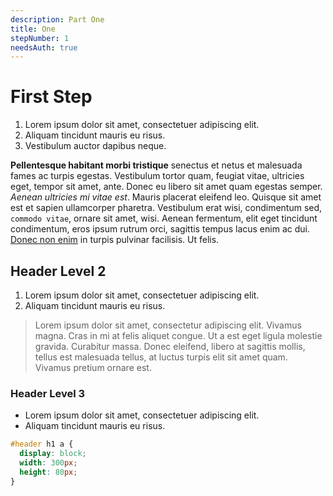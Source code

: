```yaml
---
description: Part One
title: One
stepNumber: 1
needsAuth: true
---
```


First Step
=======================

  1. Lorem ipsum dolor sit amet, consectetuer adipiscing elit.
  2. Aliquam tincidunt mauris eu risus.
  3. Vestibulum auctor dapibus neque.


**Pellentesque habitant morbi tristique** senectus et netus et malesuada fames ac turpis egestas. Vestibulum tortor quam, feugiat vitae, ultricies eget, tempor sit amet, ante. Donec eu libero sit amet quam egestas semper. _Aenean ultricies mi vitae est_. Mauris placerat eleifend leo. Quisque sit amet est et sapien ullamcorper pharetra. Vestibulum erat wisi, condimentum sed, `commodo vitae`, ornare sit amet, wisi. Aenean fermentum, elit eget tincidunt condimentum, eros ipsum  rutrum orci, sagittis tempus lacus enim ac dui. [Donec non enim](#) in turpis pulvinar facilisis. Ut felis.

Header Level 2
--------------

  1. Lorem ipsum dolor sit amet, consectetuer adipiscing elit.
  2. Aliquam tincidunt mauris eu risus.


> Lorem ipsum dolor sit amet, consectetur adipiscing elit. Vivamus magna. Cras in mi at felis aliquet congue. Ut a est eget ligula molestie gravida. Curabitur  massa. Donec eleifend, libero at sagittis mollis, tellus est malesuada tellus, at luctus turpis elit sit amet quam. Vivamus pretium ornare est.

### Header Level 3

  * Lorem ipsum dolor sit amet, consectetuer adipiscing elit.
  * Aliquam tincidunt mauris eu risus.

```css
#header h1 a {
  display: block;
  width: 300px;
  height: 80px;
}
```